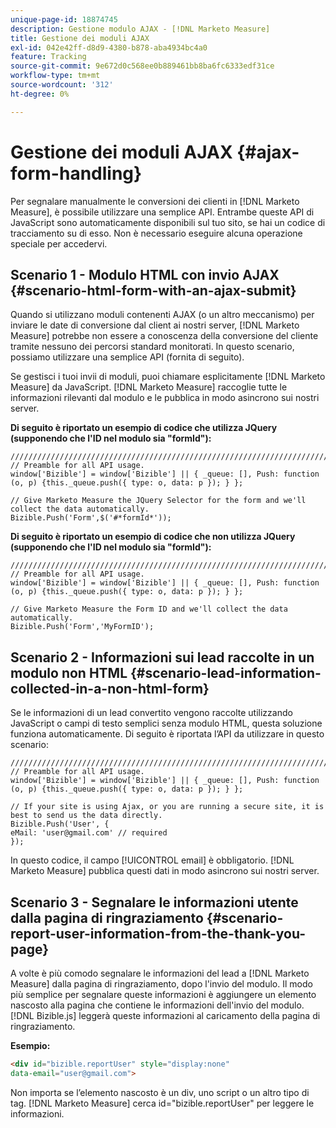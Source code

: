 ```yaml
---
unique-page-id: 18874745
description: Gestione modulo AJAX - [!DNL Marketo Measure]
title: Gestione dei moduli AJAX
exl-id: 042e42ff-d8d9-4380-b878-aba4934bc4a0
feature: Tracking
source-git-commit: 9e672d0c568ee0b889461bb8ba6fc6333edf31ce
workflow-type: tm+mt
source-wordcount: '312'
ht-degree: 0%

---
```


# Gestione dei moduli AJAX {#ajax-form-handling}

Per segnalare manualmente le conversioni dei clienti in [!DNL Marketo Measure], è possibile utilizzare una semplice API. Entrambe queste API di JavaScript sono automaticamente disponibili sul tuo sito, se hai un codice di tracciamento su di esso. Non è necessario eseguire alcuna operazione speciale per accedervi.

## Scenario 1 - Modulo HTML con invio AJAX {#scenario-html-form-with-an-ajax-submit}

Quando si utilizzano moduli contenenti AJAX (o un altro meccanismo) per inviare le date di conversione dal client ai nostri server, [!DNL Marketo Measure] potrebbe non essere a conoscenza della conversione del cliente tramite nessuno dei percorsi standard monitorati. In questo scenario, possiamo utilizzare una semplice API (fornita di seguito).

Se gestisci i tuoi invii di moduli, puoi chiamare esplicitamente [!DNL Marketo Measure] da JavaScript. [!DNL Marketo Measure] raccoglie tutte le informazioni rilevanti dal modulo e le pubblica in modo asincrono sui nostri server.

**Di seguito è riportato un esempio di codice che utilizza JQuery (supponendo che l&#39;ID nel modulo sia &quot;formId&quot;):**

```jquery
///////////////////////////////////////////////////////////////////////  
// Preamble for all API usage.  
window['Bizible'] = window['Bizible'] || { _queue: [], Push: function (o, p) {this._queue.push({ type: o, data: p }); } };  
  
// Give Marketo Measure the JQuery Selector for the form and we'll collect the data automatically.  
Bizible.Push('Form',$('#*formId*'));
```

**Di seguito è riportato un esempio di codice che non utilizza JQuery (supponendo che l&#39;ID nel modulo sia &quot;formId&quot;):**

```jquery
///////////////////////////////////////////////////////////////////////  
// Preamble for all API usage.  
window['Bizible'] = window['Bizible'] || { _queue: [], Push: function (o, p) {this._queue.push({ type: o, data: p }); } };  
  
// Give Marketo Measure the Form ID and we'll collect the data automatically.
Bizible.Push('Form','MyFormID');
```

## Scenario 2 - Informazioni sui lead raccolte in un modulo non HTML {#scenario-lead-information-collected-in-a-non-html-form}

Se le informazioni di un lead convertito vengono raccolte utilizzando JavaScript o campi di testo semplici senza modulo HTML, questa soluzione funziona automaticamente. Di seguito è riportata l’API da utilizzare in questo scenario:

```jquery
///////////////////////////////////////////////////////////////////////  
// Preamble for all API usage.  
window['Bizible'] = window['Bizible'] || { _queue: [], Push: function (o, p) {this._queue.push({ type: o, data: p }); } };  
  
// If your site is using Ajax, or you are running a secure site, it is best to send us the data directly.  
Bizible.Push('User', {
eMail: 'user@gmail.com' // required  
});  
```

In questo codice, il campo [!UICONTROL email] è obbligatorio. [!DNL Marketo Measure] pubblica questi dati in modo asincrono sui nostri server.

## Scenario 3 - Segnalare le informazioni utente dalla pagina di ringraziamento {#scenario-report-user-information-from-the-thank-you-page}

A volte è più comodo segnalare le informazioni del lead a [!DNL Marketo Measure] dalla pagina di ringraziamento, dopo l&#39;invio del modulo. Il modo più semplice per segnalare queste informazioni è aggiungere un elemento nascosto alla pagina che contiene le informazioni dell&#39;invio del modulo. [!DNL Bizible.js] leggerà queste informazioni al caricamento della pagina di ringraziamento.

**Esempio:**

```html
<div id="bizible.reportUser" style="display:none"  
data-email="user@gmail.com">  
```

Non importa se l’elemento nascosto è un div, uno script o un altro tipo di tag. [!DNL Marketo Measure] cerca id=&quot;bizible.reportUser&quot; per leggere le informazioni.
